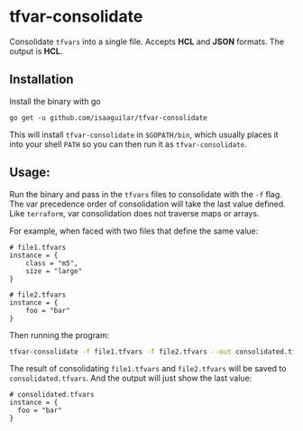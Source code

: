 # tfvar-consolidate

Consolidate `tfvars` into a single file. Accepts **HCL** and **JSON** formats. The output is **HCL**.

## Installation

Install the binary with go

```
go get -u github.com/isaaguilar/tfvar-consolidate
```

This will install `tfvar-consolidate` in `$GOPATH/bin`, which usually places it
into your shell `PATH` so you can then run it as `tfvar-consolidate`.


## Usage:

Run the binary and pass in the `tfvars` files to consolidate with the `-f` flag.
The var precedence order of consolidation will take the last value defined.
Like `terraform`, var consolidation does not traverse maps or arrays.

For example, when faced with two files that define the same value:

```hcl2
# file1.tfvars
instance = {
    class = "m5",
    size = "large"
}

# file2.tfvars
instance = {
    foo = "bar"
}
```

Then running the program:

```bash
tfvar-consolidate -f file1.tfvars -f file2.tfvars --out consolidated.tfvars
```

The result of consolidating `file1.tfvars` and `file2.tfvars` will be saved to
`consolidated.tfvars`. And the output will just show the last value:

```
# consolidated.tfvars
instance = {
  foo = "bar"
}
```
